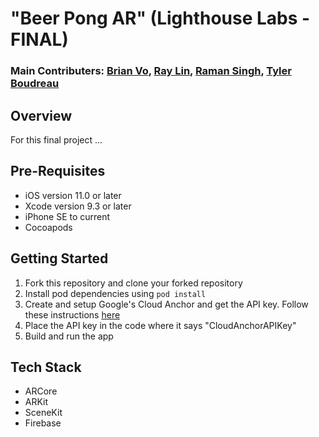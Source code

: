 # "Beer Pong AR" (Lighthouse Labs - FINAL)
### Main Contributers: [Brian Vo](https://github.com/brianpvo), [Ray Lin](https://github.com/rayjialin), [Raman Singh](https://github.com/singhraman4282), [Tyler Boudreau](https://github.com/thebestboudreau)

## Overview
For this final project ...

## Pre-Requisites
* iOS version 11.0 or later
* Xcode version 9.3 or later
* iPhone SE to current
* Cocoapods

## Getting Started
1. Fork this repository and clone your forked repository
2. Install pod dependencies using ```pod install``` 
3. Create and setup Google's Cloud Anchor and get the API key. Follow these instructions [here](https://developers.google.com/ar/develop/ios/cloud-anchors-quickstart-ios)
4. Place the API key in the code where it says "CloudAnchorAPIKey"
5. Build and run the app

## Tech Stack
* ARCore
* ARKit
* SceneKit
* Firebase